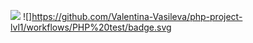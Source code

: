 <a href="https://codeclimate.com/github/Valentina-Vasileva/php-project-lvl1"><img src="https://api.codeclimate.com/v1/badges/a99a88d28ad37a79dbf6/maintainability" /></a>
![]https://github.com/Valentina-Vasileva/php-project-lvl1/workflows/PHP%20test/badge.svg
